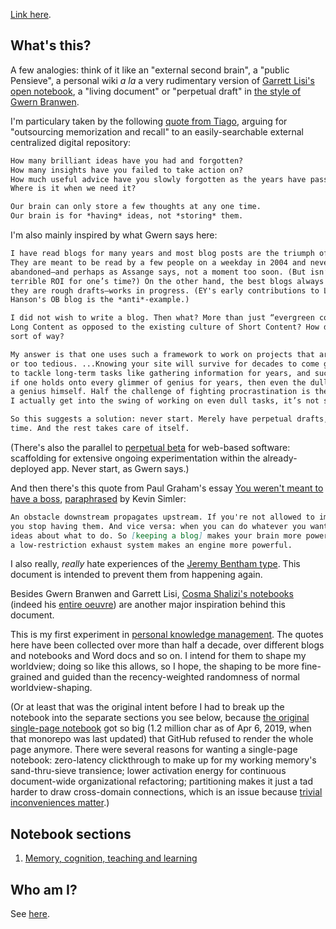 [Link here](https://monastri.github.io/).

## What's this?

A few analogies: think of it like an "external second brain", a "public Pensieve", a personal wiki *a la* a very rudimentary version of [Garrett Lisi's open notebook](http://deferentialgeometry.org/), a "living document" or "perpetual draft" in [the style of Gwern Branwen](https://www.gwern.net/About#long-content). 

I'm particulary taken by the following [quote from Tiago](https://praxis.fortelabs.co/basboverview/), arguing for "outsourcing memorization and recall" to an easily-searchable external centralized digital repository:

```markdown
How many brilliant ideas have you had and forgotten? 
How many insights have you failed to take action on? 
How much useful advice have you slowly forgotten as the years have passed?
Where is it when we need it? 

Our brain can only store a few thoughts at any one time. 
Our brain is for *having* ideas, not *storing* them.
```

I'm also mainly inspired by what Gwern says here:

```markdown
I have read blogs for many years and most blog posts are the triumph of the hare over the tortoise.
They are meant to be read by a few people on a weekday in 2004 and never again, and are quickly
abandoned—and perhaps as Assange says, not a moment too soon. (But isn’t that sad? Isn’t it a 
terrible ROI for one’s time?) On the other hand, the best blogs always seem to be building something:
they are rough drafts—works in progress. (EY's early contributions to LW is an example; Robin 
Hanson's OB blog is the *anti*-example.) 

I did not wish to write a blog. Then what? More than just “evergreen content”, what would constitute 
Long Content as opposed to the existing culture of Short Content? How does one live in a Long Now 
sort of way?

My answer is that one uses such a framework to work on projects that are too big to work on normally
or too tedious. ...Knowing your site will survive for decades to come gives you the mental wherewithal
to tackle long-term tasks like gathering information for years, and such persistence can be useful --
if one holds onto every glimmer of genius for years, then even the dullest person may look a bit like
a genius himself. Half the challenge of fighting procrastination is the pain of starting—I find when 
I actually get into the swing of working on even dull tasks, it’s not so bad. 

So this suggests a solution: never start. Merely have perpetual drafts, which one tweaks from time to
time. And the rest takes care of itself.
```

(There's also the parallel to [perpetual beta](https://breakingsmart.com/en/season-1/running-code-and-perpetual-beta/) for web-based software: scaffolding for extensive ongoing experimentation within the already-deployed app. Never start, as Gwern says.)

And then there's this quote from Paul Graham's essay [You weren't meant to have a boss](http://www.paulgraham.com/boss.html), [paraphrased](https://meltingasphalt.com/about/) by Kevin Simler:

```markdown
An obstacle downstream propagates upstream. If you're not allowed to implement new ideas, 
you stop having them. And vice versa: when you can do whatever you want, you have more 
ideas about what to do. So [keeping a blog] makes your brain more powerful in the same way
a low-restriction exhaust system makes an engine more powerful.
```

I also really, *really* hate experiences of the [Jeremy Bentham type](https://github.com/monastri/monastri.github.io/blob/master/notes-amazing-people.md#Jeremy-bentham). This document is intended to prevent them from happening again.

Besides Gwern Branwen and Garrett Lisi, [Cosma Shalizi's notebooks](http://bactra.org/notebooks/) (indeed his [entire oeuvre](http://bactra.org/)) are another major inspiration behind this document. 

This is my first experiment in [personal knowledge management](https://github.com/monastri/monastri.github.io/blob/master/notes-memory-cognition-teaching-learning.md#Personal-knowledge-management). The quotes here have been collected over more than half a decade, over different blogs and notebooks and Word docs and so on. I intend for them to shape my worldview; doing so like this allows, so I hope, the shaping to be more fine-grained and guided than the recency-weighted randomness of normal worldview-shaping. 

(Or at least that was the original intent before I had to break up the notebook into the separate sections you see below, because [the original single-page notebook](https://github.com/monastri/monastri.github.io/blob/master/quotes.md) got so big (1.2 million char as of Apr 6, 2019, when that monorepo was last updated) that GitHub refused to render the whole page anymore. There were several reasons for wanting a single-page notebook: zero-latency clickthrough to make up for my working memory's sand-thru-sieve transience; lower activation energy for continuous document-wide organizational refactoring; partitioning makes it just a tad harder to draw cross-domain connections, which is an issue because [trivial inconveniences matter](https://www.lesswrong.com/posts/reitXJgJXFzKpdKyd/beware-trivial-inconveniences).)

## Notebook sections

1. [Memory, cognition, teaching and learning](https://github.com/monastri/monastri.github.io/blob/master/notes-memory-cognition-teaching-learning.md)

## Who am I? 

See [here](https://listsofnotes.quora.com/About-me-1).

